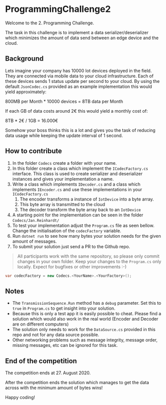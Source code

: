 # ProgrammingChallenge2

Welcome to the 2. Programming Challenge.

The task in this challenge is to implement a data serializer/deserializer which minimizes the amount of data send between an edge device and the cloud.

## Background

Lets imagine your company has 10000 Iot devices deployed in the field.
They are connected via mobile data to your cloud infrastructure.
Each of these devices sends 1 status update per second to your cloud.
By using the default `JsonCodec.cs` provided as an example implementation this would yield approximately:

800MB per Month * 10000 devices = 8TB data per Month

If each GB of data costs around 2€ this would yield a monthly cost of:

8TB * 2€ / 1GB = 16.000€

Somehow your boss thinks this is a lot and gives you the task of reducing data usage while keeping the update interval of 1 second.

## How to contribute

1. In the folder `Codecs` create a folder with your name.
1. In this folder create a class which implement the `ICodecFactory.cs` interface. This class is used to create serializer and deserializer instances and gives your implementation a name.
1. Write a class which implements `IDecoder.cs` and a class which implements `IEncoder.cs` and use these implementations in your `ICodecFactory.cs`
   1. The encoder transforms a instance of `IotDevice` into a byte array.
   1. This byte array is transmitted to the cloud
   1. The decoder transform the byte array back to an `IotDevice`
1. A starting point for the implementation can be seen in the folder `Codecs/Jan.Reinhardt/`
1. To test your implementation adjust the `Program.cs` file as seen bellow. Change the initialisation of the `codecFactory` variable.
1. Run `dotnet run` to see how many bytes your solution needs for the given amount of messages.
1. To submit your solution just send a PR to the Github repo.

> All participants work with the same repository, so please only commit changes in your own folder. Keep your changes to the `Program.cs` only locally. Expect for bugfixes or other improvements :-)

```csharp
var codecFactory = new Codecs.<YourName>.<YourFactory>();
```

## Notes

- The `TransmissionSequence.Run` method has a `debug` parameter. Set this to `true` in `Program.cs` to get insight into your solution.
- Because this is only a test app it is easily possible to cheat. Please find a solution which would also work in the real world (Encoder and Decoder are on different computers)
- The solution only needs to work for the `DataSource.cs` provided in this repo and not for any data source possible.
- Other networking problems such as message integrity, message order, missing messages, etc can be ignored for this task.

## End of the competition

The competition ends at 27. August 2020.

After the competition ends the solution which manages to get the data across with the minimum amount of bytes wins!

Happy coding!
